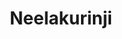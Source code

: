 ---
title: Neelakurinji
category: premium_deluxe
roomtype: Premium Deluxe Suites
rspec: 560 ft² / 52 m² / Park View / 2 Guests
spec:
- 560 ft2
- 2 Guests
- 1 Bed
- 1 Bathroom
para1: With views of the frangipani and tamarind trees, this large suite next to the rear courtyard, opens to a veranda facing the central courtyard.
images: 
  - src: "/images/roomdp/premium_deluxe4/main.jpeg"
    alt: "image 1"
  - src: "/images/roomdp/premium_deluxe4/bathroom.jpeg"
    alt: "image 2"
otherrooms:
- Parijatham
- Ponchempakam
- Sankupushpam
---